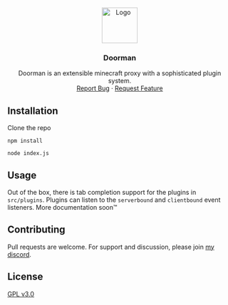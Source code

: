 <!-- PROJECT LOGO -->
<br />
<p align="center">
  <a href="https://github.com/willocn/doorman">
    <img src="images/logo.png" alt="Logo" width="80" height="80">
  </a>

  <h3 align="center">Doorman</h3>

  <p align="center">
    Doorman is an extensible minecraft proxy with a sophisticated plugin system.
    <br />
    <a href="https://github.com/willocn/doorman/issues">Report Bug</a>
    ·
    <a href="https://inv.wtf/willocn">Request Feature</a>
  </p>
</p>

## Installation

Clone the repo

`npm install`

`node index.js`

## Usage

Out of the box, there is tab completion support for the plugins in `src/plugins`. Plugins can listen to the `serverbound` and `clientbound` event listeners. More documentation soon™️

## Contributing
Pull requests are welcome. For support and discussion, please join [my discord](https://inv.wtf/willocn).

## License
[GPL v3.0](https://choosealicense.com/licenses/gpl-3.0/)
